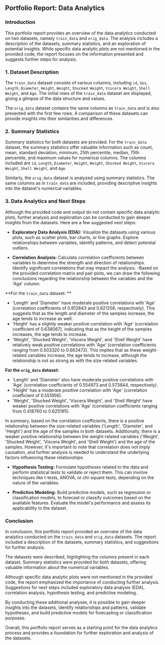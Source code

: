 
## Portfolio Report: Data Analytics

### Introduction

This portfolio report provides an overview of the data analytics conducted on two datasets, namely `train_data` and `orig_data`. The analysis includes a description of the datasets, summary statistics, and an exploration of potential insights. While specific data analytic plots are not mentioned in the provided code, the report focuses on the information presented and suggests further steps for analysis.

### 1. Dataset Description

The `train_data` dataset consists of various columns, including `id`, `Sex`, `Length`, `Diameter`, `Height`, `Weight`, `Shucked Weight`, `Viscera Weight`, `Shell Weight`, and `Age`. The initial rows of the `train_data` dataset are displayed, giving a glimpse of the data structure and values.

The `orig_data` dataset contains the same columns as `train_data` and is also presented with the first few rows. A comparison of these datasets can provide insights into their similarities and differences.

### 2. Summary Statistics

Summary statistics for both datasets are provided. For the `train_data` dataset, the summary statistics offer valuable information such as count, mean, standard deviation, minimum, 25th percentile, median, 75th percentile, and maximum values for numerical columns. The columns included are `id`, `Length`, `Diameter`, `Height`, `Weight`, `Shucked Weight`, `Viscera Weight`, `Shell Weight`, and `Age`.

Similarly, the `orig_data` dataset is analyzed using summary statistics. The same columns as in `train_data` are included, providing descriptive insights into the dataset's numerical variables.

### 3. Data Analytics and Next Steps

Although the provided code and output do not contain specific data analytic plots, further analysis and exploration can be conducted to gain deeper insights from the datasets. Here are a few suggested next steps:

-   **Exploratory Data Analysis (EDA):** Visualize the datasets using various plots, such as scatter plots, bar charts, or line graphs. Explore relationships between variables, identify patterns, and detect potential outliers.
    
-   **Correlation Analysis:** Calculate correlation coefficients between variables to determine the strength and direction of relationships. Identify significant correlations that may impact the analysis.
-Based on the provided correlation matrix and pair plots, we can draw the following conclusions regarding the relationship between the variables and the 'Age' column:

**For the `train_data` dataset: **

-   'Length' and 'Diameter' have moderate positive correlations with 'Age' (correlation coefficients of 0.612843 and 0.621256, respectively). This suggests that as the length and diameter of the samples increase, the age tends to increase as well.
-   'Height' has a slightly weaker positive correlation with 'Age' (correlation coefficient of 0.638067), indicating that as the height of the samples increases, the age tends to increase.
-   'Weight', 'Shucked Weight', 'Viscera Weight', and 'Shell Weight' have relatively weak positive correlations with 'Age' (correlation coefficients ranging from 0.503320 to 0.663473). This implies that as these weight-related variables increase, the age tends to increase, although the relationship is not as strong as with the size-related variables.

**For the `orig_data` dataset:**

-   'Length' and 'Diameter' also have moderate positive correlations with 'Age' (correlation coefficients of 0.554973 and 0.573844, respectively).
-   'Height' has a moderate positive correlation with 'Age' (correlation coefficient of 0.551956).
-   'Weight', 'Shucked Weight', 'Viscera Weight', and 'Shell Weight' have weaker positive correlations with 'Age' (correlation coefficients ranging from 0.418760 to 0.625195).

In summary, based on the correlation coefficients, there is a positive relationship between the size-related variables ('Length', 'Diameter', and 'Height') and the age of the samples in both datasets. Additionally, there is a weaker positive relationship between the weight-related variables ('Weight', 'Shucked Weight', 'Viscera Weight', and 'Shell Weight') and the age of the samples. However, it's important to note that correlation does not imply causation, and further analysis is needed to understand the underlying factors influencing these relationships.
    
-   **Hypothesis Testing:** Formulate hypotheses related to the data and perform statistical tests to validate or reject them. This can involve techniques like t-tests, ANOVA, or chi-square tests, depending on the nature of the variables.
    
-   **Predictive Modeling:** Build predictive models, such as regression or classification models, to forecast or classify outcomes based on the available features. Evaluate the model's performance and assess its applicability to the dataset.
    

### Conclusion

In conclusion, this portfolio report provided an overview of the data analytics conducted on the `train_data` and `orig_data` datasets. The report included a description of the datasets, summary statistics, and suggestions for further analysis.

The datasets were described, highlighting the columns present in each dataset. Summary statistics were provided for both datasets, offering valuable information about the numerical variables.

Although specific data analytic plots were not mentioned in the provided code, the report emphasized the importance of conducting further analysis. Suggestions for next steps included exploratory data analysis (EDA), correlation analysis, hypothesis testing, and predictive modeling.

By conducting these additional analyses, it is possible to gain deeper insights into the datasets, identify relationships and patterns, validate hypotheses, and build predictive models for forecasting or classification purposes.

Overall, this portfolio report serves as a starting point for the data analytics process and provides a foundation for further exploration and analysis of the datasets.
